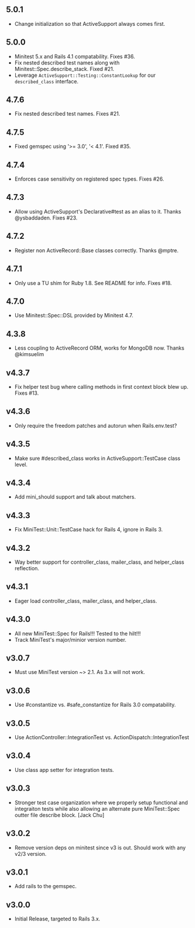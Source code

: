 
## 5.0.1

* Change initialization so that ActiveSupport always comes first. 


## 5.0.0

* Minitest 5.x and Rails 4.1 compatability. Fixes #36.
* Fix nested described test names along with Minitest::Spec.describe_stack. Fixed #21.
* Leverage `ActiveSupport::Testing::ConstantLookup` for our `described_class` interface.


## 4.7.6

* Fix nested described test names. Fixes #21.


## 4.7.5

* Fixed gemspec using '>= 3.0', '< 4.1'. Fixed #35.


## 4.7.4

* Enforces case sensitivity on registered spec types. Fixes #26.


## 4.7.3

* Allow using ActiveSupport's Declarative#test as an alias to it. Thanks @ysbaddaden. Fixes #23.


## 4.7.2

* Register non ActiveRecord::Base classes correctly. Thanks @mptre.


## 4.7.1

* Only use a TU shim for Ruby 1.8. See README for info. Fixes #18.


## 4.7.0

* Use Minitest::Spec::DSL provided by Minitest 4.7.


## 4.3.8

* Less coupling to ActiveRecord ORM, works for MongoDB now. Thanks @kimsuelim


## v4.3.7

* Fix helper test bug where calling methods in first context block blew up. Fixes #13.


## v4.3.6

* Only require the freedom patches and autorun when Rails.env.test?


## v4.3.5

* Make sure #described_class works in ActiveSupport::TestCase class level.


## v4.3.4

* Add mini_should support and talk about matchers.


## v4.3.3

* Fix MiniTest::Unit::TestCase hack for Rails 4, ignore in Rails 3.


## v4.3.2

* Way better support for controller_class, mailer_class, and helper_class reflection.


## v4.3.1

* Eager load controller_class, mailer_class, and helper_class.


## v4.3.0

* All new MiniTest::Spec for Rails!!! Tested to the hilt!!!
* Track MiniTest's major/minior version number.


## v3.0.7

* Must use MiniTest version ~> 2.1. As 3.x will not work.


## v3.0.6

* Use #constantize vs. #safe_constantize for Rails 3.0 compatability.


## v3.0.5

* Use ActionController::IntegrationTest vs. ActionDispatch::IntegrationTest


## v3.0.4

* Use class app setter for integration tests.


## v3.0.3

* Stronger test case organization where we properly setup functional and integraiton tests
  while also allowing an alternate pure MiniTest::Spec outter file describe block. [Jack Chu]


## v3.0.2

* Remove version deps on minitest since v3 is out. Should work with any v2/3 version.


## v3.0.1

* Add rails to the gemspec.

## v3.0.0

* Initial Release, targeted to Rails 3.x.
